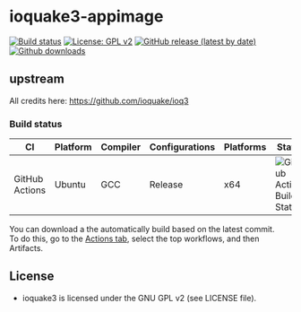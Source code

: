 # ioquake3-appimage

[![Build status](https://github.com/tx00100xt/ioquake3-appimage/actions/workflows/cibuild.yml/badge.svg)](https://github.com/tx00100xt//ioquake3-appimage/actions/)
[![License: GPL v2](https://img.shields.io/badge/License-GPL_v2-blue.svg)](https://www.gnu.org/licenses/old-licenses/gpl-2.0.en.html)
[![GitHub release (latest by date)](https://img.shields.io/github/v/release/tx00100xt/ioquake3-appimage)](https://github.com/tx00100xt/ioquake3-appimage/releases/tag/1.10.6d)
[![Github downloads](https://img.shields.io/github/downloads/tx00100xt/ioquake3-appimage/total.svg?logo=github&logoColor=white&style=flat-square&color=E75776)](https://github.com/tx00100xt/ioquake3-appimage/releases/)

## upstream
All credits here: https://github.com/ioquake/ioq3

### Build status
|CI|Platform|Compiler|Configurations|Platforms|Status|
|---|---|---|---|---|---|
|GitHub Actions|Ubuntu|GCC|Release|x64|![GitHub Actions Build Status](https://github.com/tx00100xt/ioquake3-appimage/actions/workflows/cibuild.yml/badge.svg)

You can download a the automatically build based on the latest commit.  
To do this, go to the [Actions tab], select the top workflows, and then Artifacts.

License
-------

* ioquake3 is licensed under the GNU GPL v2 (see LICENSE file).

[Actions tab]: https://github.com/tx00100xt//ioquake3-appimage/actions "Download Artifacts"
